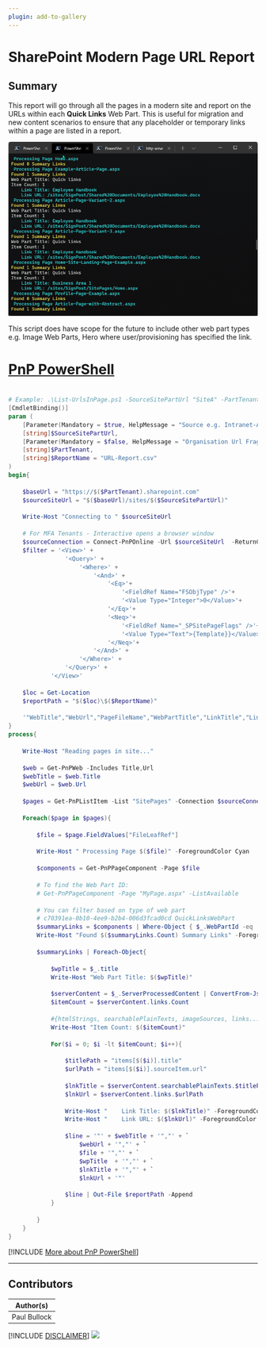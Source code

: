 ```yaml
---
plugin: add-to-gallery
---
```


# SharePoint Modern Page URL Report


## Summary

This report will go through all the pages in a modern site and report on the URLs within each **Quick Links** Web Part. 
This is useful for migration and new content scenarios to ensure that any placeholder or temporary links within a page are listed in a report.

![Example Screenshot](assets/example.png)

This script does have scope for the future to include other web part types e.g. Image Web Parts, Hero where user/provisioning has specified the link.

# [PnP PowerShell](#tab/pnpps)

```powershell

# Example: .\List-UrlsInPage.ps1 -SourceSitePartUrl "SiteA" -PartTenant "contoso"
[CmdletBinding()]
param (
    [Parameter(Mandatory = $true, HelpMessage = "Source e.g. Intranet-Archive")]
    [string]$SourceSitePartUrl,
    [Parameter(Mandatory = $false, HelpMessage = "Organisation Url Fragment e.g. contoso ")]
    [string]$PartTenant,
    [string]$ReportName = "URL-Report.csv"
)
begin{

    $baseUrl = "https://$($PartTenant).sharepoint.com"
    $sourceSiteUrl = "$($baseUrl)/sites/$($SourceSitePartUrl)"
    
    Write-Host "Connecting to " $sourceSiteUrl
    
    # For MFA Tenants - Interactive opens a browser window
    $sourceConnection = Connect-PnPOnline -Url $sourceSiteUrl  -ReturnConnection -Interactive
    $filter = '<View>' +
                '<Query>' +
                    '<Where>' +
                        '<And>' +
                            '<Eq>'+
                                '<FieldRef Name="FSObjType" />'+
                                '<Value Type="Integer">0</Value>'+
                            '</Eq>'+
                            '<Neq>'+
                                '<FieldRef Name="_SPSitePageFlags" />'+
                                '<Value Type="Text">{Template}}</Value>'+
                            '</Neq>'+
                        '</And>' +
                    '</Where>' +
                '</Query>' +
            '</View>'

    $loc = Get-Location
    $reportPath = "$($loc)\$($ReportName)"

    '"WebTitle","WebUrl","PageFileName","WebPartTitle","LinkTitle","LinkUrl"' | Out-File $reportPath
}
process{

    Write-Host "Reading pages in site..."

    $web = Get-PnPWeb -Includes Title,Url
    $webTitle = $web.Title
    $webUrl = $web.Url
    
    $pages = Get-PnPListItem -List "SitePages" -Connection $sourceConnection -Query $filter
            
    Foreach($page in $pages){

        $file = $page.FieldValues["FileLeafRef"]

        Write-Host " Processing Page $($file)" -ForegroundColor Cyan

        $components = Get-PnPPageComponent -Page $file
        
        # To find the Web Part ID:
        # Get-PnPPageComponent -Page "MyPage.aspx" -ListAvailable

        # You can filter based on type of web part
        # c70391ea-0b10-4ee9-b2b4-006d3fcad0cd QuickLinksWebPart
        $summaryLinks = $components | Where-Object { $_.WebPartId -eq 'c70391ea-0b10-4ee9-b2b4-006d3fcad0cd'}
        Write-Host "Found $($summaryLinks.Count) Summary Links" -ForegroundColor Yellow

        $summaryLinks | Foreach-Object{

            $wpTitle = $_.title
            Write-Host "Web Part Title: $($wpTitle)"

            $serverContent = $_.ServerProcessedContent | ConvertFrom-Json
            $itemCount = $serverContent.links.Count

            #{htmlStrings, searchablePlainTexts, imageSources, links...}
            Write-Host "Item Count: $($itemCount)"
            
            For($i = 0; $i -lt $itemCount; $i++){

                $titlePath = "items[$($i)].title"
                $urlPath = "items[$($i)].sourceItem.url"

                $lnkTitle = $serverContent.searchablePlainTexts.$titlePath
                $lnkUrl = $serverContent.links.$urlPath

                Write-Host "    Link Title: $($lnkTitle)" -ForegroundColor Cyan
                Write-Host "    Link URL: $($lnkUrl)" -ForegroundColor Cyan

                $line = '"' + $webTitle + '","' + `
                    $webUrl + '","' + `
                    $file + '","' + `
                    $wpTitle  + '","' + `
                    $lnkTitle + '","' + `
                    $lnkUrl + '"'

                $line | Out-File $reportPath -Append
            }

        }
    }
}

```
[!INCLUDE [More about PnP PowerShell](../../docfx/includes/MORE-PNPPS.md)]
***

## Contributors

| Author(s) |
|-----------|
| Paul Bullock |


[!INCLUDE [DISCLAIMER](../../docfx/includes/DISCLAIMER.md)]
<img src="https://m365-visitor-stats.azurewebsites.net/script-samples/scripts/spo-modern-page-url-report" aria-hidden="true" />
